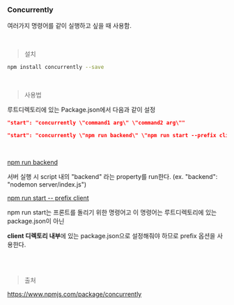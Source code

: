 ### Concurrently

여러가지 명령어를 같이 실행하고 싶을 때 사용함.

<br/>

> 설치

```bash
npm install concurrently --save
```

<br/>

> 사용법

루트디렉토리에 있는 Package.json에서 다음과 같이 설정

```json
"start": "concurrently \"command1 arg\" \"command2 arg\""
```

```json
"start": "concurrently \"npm run backend\" \"npm run start --prefix client\""
```

<br/>

<u>npm run backend</u> 

서버 실행 시 script 내의 "backend" 라는 property를 run한다. (ex. "backend": "nodemon server/index.js")

<u>npm run start -- prefix client</u>

npm run start는 프론트를 돌리기 위한 명령어고 이 명령어는 루트디렉토리에 있는 package.json이 아닌 

**client 디렉토리 내부**에 있는 package.json으로 설정해줘야 하므로 prefix 옵션을 사용한다.

<br/>

<br/>

> 출처

https://www.npmjs.com/package/concurrently
